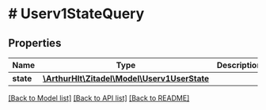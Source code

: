 # # Userv1StateQuery

## Properties

Name | Type | Description | Notes
------------ | ------------- | ------------- | -------------
**state** | [**\ArthurHlt\Zitadel\Model\Userv1UserState**](Userv1UserState.md) |  | [optional]

[[Back to Model list]](../../README.md#models) [[Back to API list]](../../README.md#endpoints) [[Back to README]](../../README.md)
